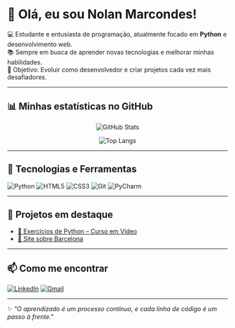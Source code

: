 # 👋 Olá, eu sou Nolan Marcondes!

💻 Estudante e entusiasta de programação, atualmente focado em **Python** e desenvolvimento web.  
📚 Sempre em busca de aprender novas tecnologias e melhorar minhas habilidades.  
🎯 Objetivo: Evoluir como desenvolvedor e criar projetos cada vez mais desafiadores.

---

## 📊 Minhas estatísticas no GitHub

<div align="center">

![GitHub Stats](https://github-readme-stats.vercel.app/api?username=NolanMarcondes&show_icons=true&theme=tokyonight&hide_border=true)

![Top Langs](https://github-readme-stats.vercel.app/api/top-langs/?username=NolanMarcondes&layout=compact&theme=tokyonight&hide_border=true)

</div>

---

## 🚀 Tecnologias e Ferramentas
![Python](https://img.shields.io/badge/Python-3776AB?style=for-the-badge&logo=python&logoColor=white)
![HTML5](https://img.shields.io/badge/HTML5-E34F26?style=for-the-badge&logo=html5&logoColor=white)
![CSS3](https://img.shields.io/badge/CSS3-1572B6?style=for-the-badge&logo=css3&logoColor=white)
![Git](https://img.shields.io/badge/Git-F05032?style=for-the-badge&logo=git&logoColor=white)
![PyCharm](https://img.shields.io/badge/PyCharm-21D789?style=for-the-badge&logo=pycharm&logoColor=white)

---

## 📌 Projetos em destaque
- [🐍 Exercícios de Python – Curso em Vídeo](https://github.com/NolanMarcondes/Python-Mundo-1)  
- [🌆 Site sobre Barcelona](https://github.com/NolanMarcondes/Site-Barcelona)

---

## 📫 Como me encontrar
[![LinkedIn](https://img.shields.io/badge/LinkedIn-0e76a8?style=for-the-badge&logo=linkedin&logoColor=white)](https://www.linkedin.com/in/nolan-marcondes-b3269730a)
[![Gmail](https://img.shields.io/badge/Gmail-D14836?style=for-the-badge&logo=gmail&logoColor=white)](mailto:nolanmarcondes@gmail.com)

---

✨ *"O aprendizado é um processo contínuo, e cada linha de código é um passo à frente."*
